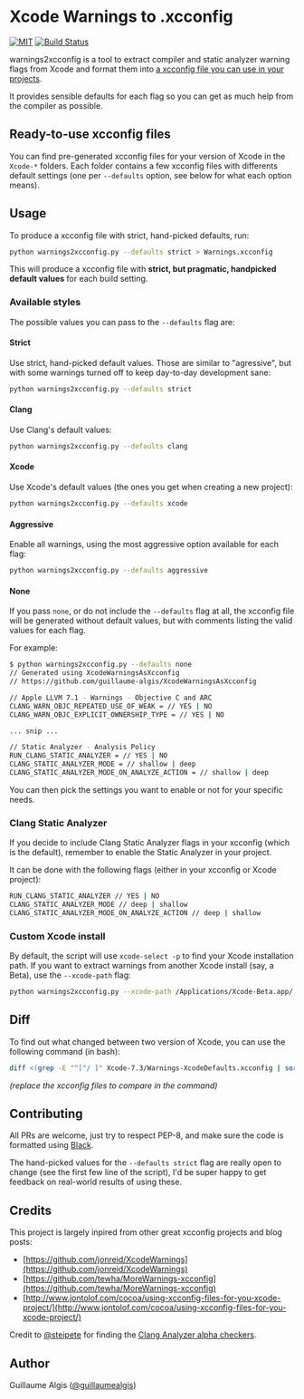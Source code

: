 # Xcode Warnings to .xcconfig

[![MIT](https://img.shields.io/github/license/guillaumealgis/XcodeWarningsAsXcconfig.svg)](https://tldrlegal.com/license/mit-license)
[![Build Status](https://img.shields.io/travis/guillaumealgis/XcodeWarningsAsXcconfig/master.svg)](https://travis-ci.org/guillaumealgis/XcodeWarningsAsXcconfig)

warnings2xcconfig is a tool to extract compiler and static analyzer warning flags from Xcode and format them into [a xcconfig file you can use in your projects](http://www.jontolof.com/cocoa/using-xcconfig-files-for-you-xcode-project/).

It provides sensible defaults for each flag so you can get as much help from the compiler as possible.

## Ready-to-use xcconfig files

You can find pre-generated xcconfig files for your version of Xcode in the `Xcode-*` folders. Each folder contains a few xcconfig files with differents default settings (one per `--defaults` option, see below for what each option means).

## Usage

To produce a xcconfig file with strict, hand-picked defaults, run:

```bash
python warnings2xcconfig.py --defaults strict > Warnings.xcconfig
```

This will produce a xcconfig file with **strict, but pragmatic, handpicked default values** for each build setting.


### Available styles

The possible values you can pass to the `--defaults` flag are:

#### Strict

Use strict, hand-picked default values. Those are similar to "agressive", but with some warnings turned off to keep day-to-day development sane:

```bash
python warnings2xcconfig.py --defaults strict
```

#### Clang

Use Clang's default values:

```bash
python warnings2xcconfig.py --defaults clang
```

#### Xcode

Use Xcode's default values (the ones you get when creating a new project):

```bash
python warnings2xcconfig.py --defaults xcode
```

#### Aggressive

Enable all warnings, using the most aggressive option available for each flag:

```bash
python warnings2xcconfig.py --defaults aggressive
```

#### None

If you pass `none`, or do not include the `--defaults` flag at all, the xcconfig file will be generated without default values, but with comments listing the valid values for each flag.

For example:

```bash
$ python warnings2xcconfig.py --defaults none
// Generated using XcodeWarningsAsXcconfig
// https://github.com/guillaume-algis/XcodeWarningsAsXcconfig

// Apple LLVM 7.1 - Warnings - Objective C and ARC
CLANG_WARN_OBJC_REPEATED_USE_OF_WEAK = // YES | NO
CLANG_WARN_OBJC_EXPLICIT_OWNERSHIP_TYPE = // YES | NO

... snip ...

// Static Analyzer - Analysis Policy
RUN_CLANG_STATIC_ANALYZER = // YES | NO
CLANG_STATIC_ANALYZER_MODE = // shallow | deep
CLANG_STATIC_ANALYZER_MODE_ON_ANALYZE_ACTION = // shallow | deep
```

You can then pick the settings you want to enable or not for your specific needs.

### Clang Static Analyzer

If you decide to include Clang Static Analyzer flags in your xcconfig (which is the default), remember to enable the Static Analyzer in your project.

It can be done with the following flags (either in your xcconfig or Xcode project):

```bash
RUN_CLANG_STATIC_ANALYZER // YES | NO
CLANG_STATIC_ANALYZER_MODE // deep | shallow
CLANG_STATIC_ANALYZER_MODE_ON_ANALYZE_ACTION // deep | shallow
```

### Custom Xcode install

By default, the script will use `xcode-select -p` to find your Xcode installation path. If you want to extract warnings from another Xcode install (say, a Beta), use the `--xcode-path` flag:

```bash
python warnings2xcconfig.py --xcode-path /Applications/Xcode-Beta.app/
```

## Diff

To find out what changed between two version of Xcode, you can use the following command (in bash):

```bash
diff <(grep -E "^[^/ ]" Xcode-7.3/Warnings-XcodeDefaults.xcconfig | sort) <(grep -E "^[^/ ]" Xcode-10.0/Warnings-XcodeDefaults.xcconfig | sort)
```

*(replace the xcconfig files to compare in the command)*

## Contributing

All PRs are welcome, just try to respect PEP-8, and make sure the code is formatted using [Black](https://github.com/psf/black).

The hand-picked values for the `--defaults strict` flag are really open to change (see the first few line of the script), I'd be super happy to get feedback on real-world results of using these.

## Credits

This project is largely inpired from other great xcconfig projects and blog posts:

- [https://github.com/jonreid/XcodeWarnings](https://github.com/jonreid/XcodeWarnings)
- [https://github.com/tewha/MoreWarnings-xcconfig](https://github.com/tewha/MoreWarnings-xcconfig)
- [http://www.jontolof.com/cocoa/using-xcconfig-files-for-you-xcode-project/](http://www.jontolof.com/cocoa/using-xcconfig-files-for-you-xcode-project/)

Credit to [@steipete](https://twitter.com/steipete) for finding the [Clang Analyzer alpha checkers](https://gist.github.com/steipete/86c4db2cda22aa7427bb453907885c1f).

## Author

Guillaume Algis ([@guillaumealgis](https://twitter.com/guillaumealgis))
